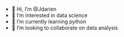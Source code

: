 - 👋 Hi, I’m @Jdarien
- 👀 I’m interested in data science
- 🌱 I’m currently learning python
- 💞️ I’m looking to collaborate on data analysis 


<!---
Jdarien/Jdarien is a ✨ special ✨ repository because its `README.md` (this file) appears on your GitHub profile.
You can click the Preview link to take a look at your changes.
--->
